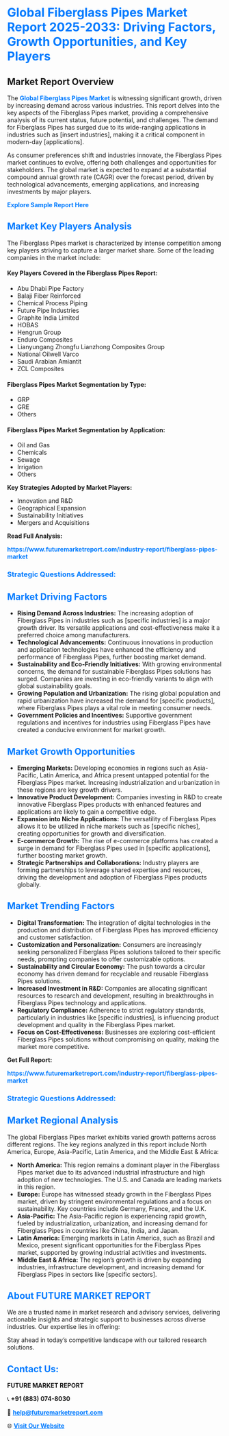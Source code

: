 <h1 style="color: #007BFF;">Global Fiberglass Pipes Market Report 2025-2033: Driving Factors, Growth Opportunities, and Key Players</h1>

<section id="overview">
<h2>Market Report Overview</h2>
<p>The <a href="https://www.futuremarketreport.com/industry-report/fiberglass-pipes-market" style="color: #007BFF; text-decoration: none;"><strong>Global Fiberglass Pipes Market</strong></a> is witnessing significant growth, driven by increasing demand across various industries. This report delves into the key aspects of the Fiberglass Pipes market, providing a comprehensive analysis of its current status, future potential, and challenges. The demand for Fiberglass Pipes has surged due to its wide-ranging applications in industries such as [insert industries], making it a critical component in modern-day [applications].</p>
<p>As consumer preferences shift and industries innovate, the Fiberglass Pipes market continues to evolve, offering both challenges and opportunities for stakeholders. The global market is expected to expand at a substantial compound annual growth rate (CAGR) over the forecast period, driven by technological advancements, emerging applications, and increasing investments by major players.</p>
</section>

<section id="overview">
<p><a href="https://www.futuremarketreport.com/request-sample/reportId=56075" style="color: #007BFF; text-decoration: none;"><strong>Explore Sample Report Here</strong></a></p>
</section>

<section id="key-players">
<h2 style="color: #007BFF;">Market Key Players Analysis</h2>
<p>The Fiberglass Pipes market is characterized by intense competition among key players striving to capture a larger market share. Some of the leading companies in the market include:</p>
<h4>Key Players Covered in the Fiberglass Pipes Report:</h4>
<ul><li>Abu Dhabi Pipe Factory</li><li>Balaji Fiber Reinforced</li><li>Chemical Process Piping</li><li>Future Pipe Industries</li><li>Graphite India Limited</li><li>HOBAS</li><li>Hengrun Group</li><li>Enduro Composites</li><li>Lianyungang Zhongfu Lianzhong Composites Group</li><li>National Oilwell Varco</li><li>Saudi Arabian Amiantit</li><li>ZCL Composites</li></ul>
<h4>Fiberglass Pipes Market Segmentation by Type:</h4>
<ul><li>GRP</li><li>GRE</li><li>Others</li></ul>

<h4>Fiberglass Pipes Market Segmentation by Application:</h4>
<ul><li>Oil and Gas</li><li>Chemicals</li><li>Sewage</li><li>Irrigation</li><li>Others</li></ul>
<p><strong>Key Strategies Adopted by Market Players:</strong></p>
<ul>
<li>Innovation and R&D</li>
<li>Geographical Expansion</li>
<li>Sustainability Initiatives</li>
<li>Mergers and Acquisitions</li>
</ul>
</section>

<section>
<p><strong>Read Full Analysis: </strong></p><a href="https://www.futuremarketreport.com/industry-report/fiberglass-pipes-market" style="color: #007BFF; text-decoration: none;"><strong>https://www.futuremarketreport.com/industry-report/fiberglass-pipes-market</strong></a>
<h3 style="color: #007BFF;">Strategic Questions Addressed:</h3>
</section>

<section id="driving-factors">
<h2 style="color: #007BFF;">Market Driving Factors</h2>
<ul>
<li><strong>Rising Demand Across Industries:</strong> The increasing adoption of Fiberglass Pipes in industries such as [specific industries] is a major growth driver. Its versatile applications and cost-effectiveness make it a preferred choice among manufacturers.</li>
<li><strong>Technological Advancements:</strong> Continuous innovations in production and application technologies have enhanced the efficiency and performance of Fiberglass Pipes, further boosting market demand.</li>
<li><strong>Sustainability and Eco-Friendly Initiatives:</strong> With growing environmental concerns, the demand for sustainable Fiberglass Pipes solutions has surged. Companies are investing in eco-friendly variants to align with global sustainability goals.</li>
<li><strong>Growing Population and Urbanization:</strong> The rising global population and rapid urbanization have increased the demand for [specific products], where Fiberglass Pipes plays a vital role in meeting consumer needs.</li>
<li><strong>Government Policies and Incentives:</strong> Supportive government regulations and incentives for industries using Fiberglass Pipes have created a conducive environment for market growth.</li>
</ul>
</section>

<section id="growth-opportunities">
<h2 style="color: #007BFF;">Market Growth Opportunities</h2>
<ul>
<li><strong>Emerging Markets:</strong> Developing economies in regions such as Asia-Pacific, Latin America, and Africa present untapped potential for the Fiberglass Pipes market. Increasing industrialization and urbanization in these regions are key growth drivers.</li>
<li><strong>Innovative Product Development:</strong> Companies investing in R&D to create innovative Fiberglass Pipes products with enhanced features and applications are likely to gain a competitive edge.</li>
<li><strong>Expansion into Niche Applications:</strong> The versatility of Fiberglass Pipes allows it to be utilized in niche markets such as [specific niches], creating opportunities for growth and diversification.</li>
<li><strong>E-commerce Growth:</strong> The rise of e-commerce platforms has created a surge in demand for Fiberglass Pipes used in [specific applications], further boosting market growth.</li>
<li><strong>Strategic Partnerships and Collaborations:</strong> Industry players are forming partnerships to leverage shared expertise and resources, driving the development and adoption of Fiberglass Pipes products globally.</li>
</ul>
</section>

<section id="trending-factors">
<h2 style="color: #007BFF;">Market Trending Factors</h2>
<ul>
<li><strong>Digital Transformation:</strong> The integration of digital technologies in the production and distribution of Fiberglass Pipes has improved efficiency and customer satisfaction.</li>
<li><strong>Customization and Personalization:</strong> Consumers are increasingly seeking personalized Fiberglass Pipes solutions tailored to their specific needs, prompting companies to offer customizable options.</li>
<li><strong>Sustainability and Circular Economy:</strong> The push towards a circular economy has driven demand for recyclable and reusable Fiberglass Pipes solutions.</li>
<li><strong>Increased Investment in R&D:</strong> Companies are allocating significant resources to research and development, resulting in breakthroughs in Fiberglass Pipes technology and applications.</li>
<li><strong>Regulatory Compliance:</strong> Adherence to strict regulatory standards, particularly in industries like [specific industries], is influencing product development and quality in the Fiberglass Pipes market.</li>
<li><strong>Focus on Cost-Effectiveness:</strong> Businesses are exploring cost-efficient Fiberglass Pipes solutions without compromising on quality, making the market more competitive.</li>
</ul>
</section>

<section>
<p><strong>Get Full Report: </strong></p><a href="https://www.futuremarketreport.com/industry-report/fiberglass-pipes-market" style="color: #007BFF; text-decoration: none;"><strong>https://www.futuremarketreport.com/industry-report/fiberglass-pipes-market</strong></a>
<h3 style="color: #007BFF;">Strategic Questions Addressed:</h3>
</section>


<section id="regional-analysis">
<h2 style="color: #007BFF;">Market Regional Analysis</h2>
<p>The global Fiberglass Pipes market exhibits varied growth patterns across different regions. The key regions analyzed in this report include North America, Europe, Asia-Pacific, Latin America, and the Middle East & Africa:</p>
<ul>
<li><strong>North America:</strong> This region remains a dominant player in the Fiberglass Pipes market due to its advanced industrial infrastructure and high adoption of new technologies. The U.S. and Canada are leading markets in this region.</li>
<li><strong>Europe:</strong> Europe has witnessed steady growth in the Fiberglass Pipes market, driven by stringent environmental regulations and a focus on sustainability. Key countries include Germany, France, and the U.K.</li>
<li><strong>Asia-Pacific:</strong> The Asia-Pacific region is experiencing rapid growth, fueled by industrialization, urbanization, and increasing demand for Fiberglass Pipes in countries like China, India, and Japan.</li>
<li><strong>Latin America:</strong> Emerging markets in Latin America, such as Brazil and Mexico, present significant opportunities for the Fiberglass Pipes market, supported by growing industrial activities and investments.</li>
<li><strong>Middle East & Africa:</strong> The region’s growth is driven by expanding industries, infrastructure development, and increasing demand for Fiberglass Pipes in sectors like [specific sectors].</li>
</ul>
</section>

<footer>
<h2 style="color: #007BFF;">About FUTURE MARKET REPORT</h2>
<p>We are a trusted name in market research and advisory services, delivering actionable insights and strategic support to businesses across diverse industries. Our expertise lies in offering:</p>

<p>Stay ahead in today’s competitive landscape with our tailored research solutions.</p>

<h2 style="color: #007BFF;">Contact Us:</h2>
<p><strong>FUTURE MARKET REPORT</strong></p>
<p>📞 <strong>+91 (883) 074-8030</strong></p>
<p>📧 <strong><a href="mailto:help@futuremarketreport.com" style="color: #007BFF;">help@futuremarketreport.com</a></strong></p>
<p>🌐 <strong><a href="https://www.futuremarketreport.com/" style="color: #007BFF;">Visit Our Website</a></strong></p>
</footer>
